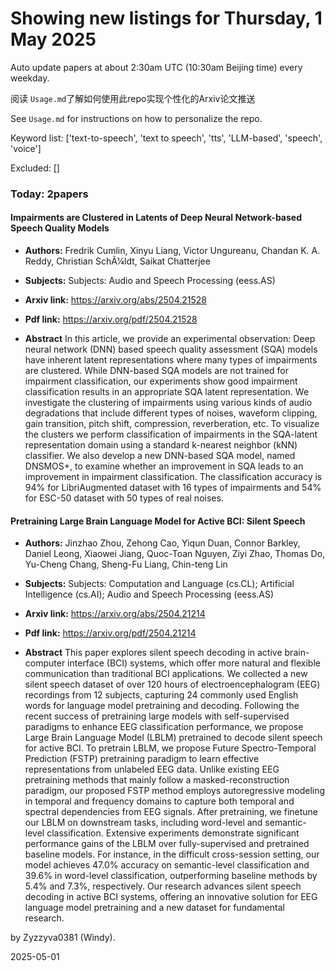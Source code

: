 # Showing new listings for Thursday, 1 May 2025
Auto update papers at about 2:30am UTC (10:30am Beijing time) every weekday.


阅读 `Usage.md`了解如何使用此repo实现个性化的Arxiv论文推送

See `Usage.md` for instructions on how to personalize the repo. 


Keyword list: ['text-to-speech', 'text to speech', 'tts', 'LLM-based', 'speech', 'voice']


Excluded: []


### Today: 2papers 
#### Impairments are Clustered in Latents of Deep Neural Network-based Speech Quality Models
 - **Authors:** Fredrik Cumlin, Xinyu Liang, Victor Ungureanu, Chandan K. A. Reddy, Christian SchÃ¼ldt, Saikat Chatterjee
 - **Subjects:** Subjects:
Audio and Speech Processing (eess.AS)
 - **Arxiv link:** https://arxiv.org/abs/2504.21528

 - **Pdf link:** https://arxiv.org/pdf/2504.21528

 - **Abstract**
 In this article, we provide an experimental observation: Deep neural network (DNN) based speech quality assessment (SQA) models have inherent latent representations where many types of impairments are clustered. While DNN-based SQA models are not trained for impairment classification, our experiments show good impairment classification results in an appropriate SQA latent representation. We investigate the clustering of impairments using various kinds of audio degradations that include different types of noises, waveform clipping, gain transition, pitch shift, compression, reverberation, etc. To visualize the clusters we perform classification of impairments in the SQA-latent representation domain using a standard k-nearest neighbor (kNN) classifier. We also develop a new DNN-based SQA model, named DNSMOS+, to examine whether an improvement in SQA leads to an improvement in impairment classification. The classification accuracy is 94% for LibriAugmented dataset with 16 types of impairments and 54% for ESC-50 dataset with 50 types of real noises.
#### Pretraining Large Brain Language Model for Active BCI: Silent Speech
 - **Authors:** Jinzhao Zhou, Zehong Cao, Yiqun Duan, Connor Barkley, Daniel Leong, Xiaowei Jiang, Quoc-Toan Nguyen, Ziyi Zhao, Thomas Do, Yu-Cheng Chang, Sheng-Fu Liang, Chin-teng Lin
 - **Subjects:** Subjects:
Computation and Language (cs.CL); Artificial Intelligence (cs.AI); Audio and Speech Processing (eess.AS)
 - **Arxiv link:** https://arxiv.org/abs/2504.21214

 - **Pdf link:** https://arxiv.org/pdf/2504.21214

 - **Abstract**
 This paper explores silent speech decoding in active brain-computer interface (BCI) systems, which offer more natural and flexible communication than traditional BCI applications. We collected a new silent speech dataset of over 120 hours of electroencephalogram (EEG) recordings from 12 subjects, capturing 24 commonly used English words for language model pretraining and decoding. Following the recent success of pretraining large models with self-supervised paradigms to enhance EEG classification performance, we propose Large Brain Language Model (LBLM) pretrained to decode silent speech for active BCI. To pretrain LBLM, we propose Future Spectro-Temporal Prediction (FSTP) pretraining paradigm to learn effective representations from unlabeled EEG data. Unlike existing EEG pretraining methods that mainly follow a masked-reconstruction paradigm, our proposed FSTP method employs autoregressive modeling in temporal and frequency domains to capture both temporal and spectral dependencies from EEG signals. After pretraining, we finetune our LBLM on downstream tasks, including word-level and semantic-level classification. Extensive experiments demonstrate significant performance gains of the LBLM over fully-supervised and pretrained baseline models. For instance, in the difficult cross-session setting, our model achieves 47.0\% accuracy on semantic-level classification and 39.6\% in word-level classification, outperforming baseline methods by 5.4\% and 7.3\%, respectively. Our research advances silent speech decoding in active BCI systems, offering an innovative solution for EEG language model pretraining and a new dataset for fundamental research.


by Zyzzyva0381 (Windy). 


2025-05-01
